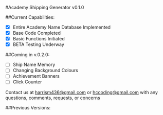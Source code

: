 #Academy Shipping Generator v0.1.0

##Current Capabilities:
- [x] Entire Academy Name Database Implemented
- [x] Base Code Completed
- [x] Basic Functions Initiated
- [x] BETA Testing Underway

##Coming in v.0.2.0:
  - [ ] Ship Name Memory
  - [ ] Changing Background Colours
  - [ ] Achievement Banners
  - [ ] Click Counter

Contact us at harrism436@gmail.com or hccoding@gmail.com with any questions, comments, requests, or concerns 

##Previous Versions:

